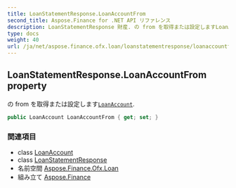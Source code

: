 ```yaml
---
title: LoanStatementResponse.LoanAccountFrom
second_title: Aspose.Finance for .NET API リファレンス
description: LoanStatementResponse 財産. の from を取得または設定しますLoanAccount.
type: docs
weight: 40
url: /ja/net/aspose.finance.ofx.loan/loanstatementresponse/loanaccountfrom/
---
```

## LoanStatementResponse.LoanAccountFrom property

の from を取得または設定します[`LoanAccount`](../../../aspose.finance.ofx/loanaccount/).

```csharp
public LoanAccount LoanAccountFrom { get; set; }
```

### 関連項目

* class [LoanAccount](../../../aspose.finance.ofx/loanaccount/)
* class [LoanStatementResponse](../)
* 名前空間 [Aspose.Finance.Ofx.Loan](../../loanstatementresponse/)
* 組み立て [Aspose.Finance](../../../)


